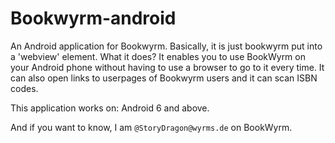 # Bookwyrm-android
An Android application for Bookwyrm. Basically, it is just bookwyrm put into a 'webview' element.
What it does? It enables you to use BookWyrm on your Android phone without having to use a browser to go to it every time.
It can also open links to userpages of Bookwyrm users and it can scan ISBN codes.

This application works on: Android 6 and above.

And if you want to know, I am `@StoryDragon@wyrms.de` on BookWyrm.
